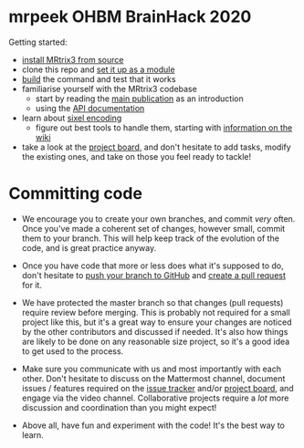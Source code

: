 # mrpeek OHBM BrainHack 2020

Getting started:

- [install MRtrix3 from source](https://mrtrix.readthedocs.io/en/latest/installation/build_from_source.html)
- clone this repo and [set it up as a module](https://mrtrix.readthedocs.io/en/latest/tips_and_tricks/external_modules.html)
- [build](https://www.mrtrix.org/developer-documentation/build_page.html) the command and test that it works
- familiarise yourself with the MRtrix3 codebase
  - start by reading the [main publication](https://pubmed.ncbi.nlm.nih.gov/31473352/) as an introduction
  - using the [API documentation](https://www.mrtrix.org/developer-documentation/)
- learn about [sixel encoding](https://en.wikipedia.org/wiki/Sixel)
  - figure out best tools to handle them, starting with [information on the wiki](https://github.com/MRtrix3/mrpeek/wiki)
- take a look at the [project board](https://github.com/MRtrix3/mrpeek/projects/1), and don't hesitate to add tasks, modify the existing ones, and take on those you feel ready to tackle!

# Committing code

- We encourage you to create your own branches, and commit _very_ often. Once you've made a coherent set of changes, however small, commit them to your branch. This will help keep track of the evolution of the code, and is great practice anyway.

- Once you have code that more or less does what it's supposed to do, don't hesitate to [push your branch to GitHub](https://help.github.com/en/github/using-git/pushing-commits-to-a-remote-repository) and [create a pull request](https://help.github.com/en/github/collaborating-with-issues-and-pull-requests/creating-a-pull-request) for it. 

- We have protected the master branch so that changes (pull requests) require review before merging. This is probably not required for a small project like this, but it's a great way to ensure your changes are noticed by the other contributors and discussed if needed. It's also how things are likely to be done on any reasonable size project, so it's a good idea to get used to the process. 

- Make sure you communicate with us and most importantly with each other. Don't hesitate to discuss on the Mattermost channel, document issues / features required on the [issue tracker](https://github.com/MRtrix3/mrpeek/issues) and/or [project board](https://github.com/MRtrix3/mrpeek/projects/1), and engage via the video channel. Collaborative projects require a _lot_ more discussion and coordination than you might expect!

- Above all, have fun and experiment with the code! It's the best way to learn.
